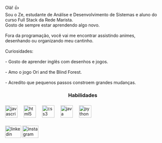 
<h2 align="center"></h2>

###

<p align="left">Olá! 👍<br>Sou o Ze, estudante de Análise e Desenvolvimento de Sistemas e aluno do curso Full Stack da Rede Marista.<br>Gosto de sempre estar aprendendo algo novo.<br><br>Fora da programação, você vai me encontrar assistindo animes, desenhando ou organizando meu cantinho.<br><br>Curiosidades:<br><br>- Gosto de aprender inglês com desenhos e jogos.<br><br>- Amo o jogo Ori and the Blind Forest.<br><br>- Acredito que pequenos passos constroem grandes mudanças.</p>

###

<h3 align="center">Habilidades</h3>

###

<div align="left">
  <img src="https://cdn.jsdelivr.net/gh/devicons/devicon/icons/javascript/javascript-original.svg" height="40" alt="javascript logo"  />
  <img width="12" />
  <img src="https://cdn.jsdelivr.net/gh/devicons/devicon/icons/html5/html5-original.svg" height="40" alt="html5 logo"  />
  <img width="12" />
  <img src="https://cdn.jsdelivr.net/gh/devicons/devicon/icons/css3/css3-original.svg" height="40" alt="css3 logo"  />
  <img width="12" />
  <img src="https://cdn.jsdelivr.net/gh/devicons/devicon/icons/java/java-original.svg" height="40" alt="java logo"  />
  <img width="12" />
  <img src="https://cdn.jsdelivr.net/gh/devicons/devicon/icons/python/python-original.svg" height="40" alt="python logo"  />
</div>

###

<div align="left">
 <a href="https://www.linkedin.com/in/jose-vitor-8b4a1531b/" target="_blank"></a> <img src="https://raw.githubusercontent.com/maurodesouza/profile-readme-generator/master/src/assets/icons/social/linkedin/default.svg" width="52" height="40" alt="linkedin logo"/>
 <a href="https://www.instagram.com/123josevitor/" target="_blank"></a><img src="https://raw.githubusercontent.com/maurodesouza/profile-readme-generator/master/src/assets/icons/social/instagram/default.svg" width="52" height="40" alt="instagram logo"/>
</div>

###
